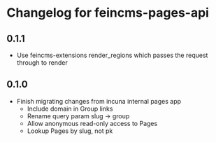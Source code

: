 # Changelog for feincms-pages-api

## 0.1.1

* Use feincms-extensions render_regions which passes the request through to render

## 0.1.0

* Finish migrating changes from incuna internal pages app
    * Include domain in Group links
    * Rename query param slug -> group
    * Allow anonymous read-only access to Pages
    * Lookup Pages by slug, not pk
